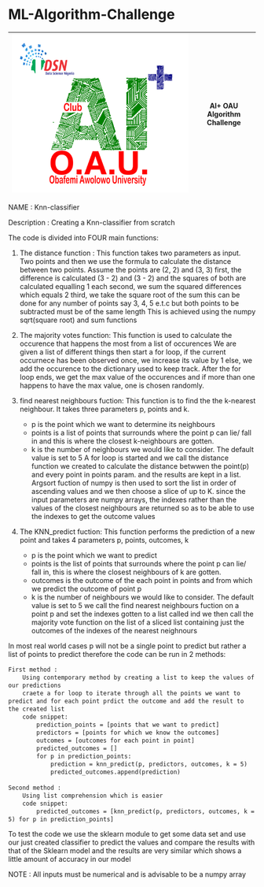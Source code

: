 # ML-Algorithm-Challenge

| ![community logo](oau.png) | AI+ OAU Algorithm Challenge |
| -------------------------- | --------------------------- |

NAME : Knn-classifier 

Description : Creating a Knn-classifier from scratch 

The code is divided into FOUR main functions:
1. The distance function :
    This function takes two parameters as input. Two points and then we use the formula to calculate the distance between two points.
	Assume the points are (2, 2) and (3, 3)
	first, the difference is calculated (3 - 2) and (3 - 2) and the squares of both are calculated equalling 1 each
	second, we sum the squared differences which equals 2 
	third, we take the square root of the sum
	this can be done for any number of points say 3, 4, 5 e.t.c but both points to be subtracted must be of the same length
	This is achieved using the numpy sqrt(square root)  and sum functions
	
2. The majority votes function:
	This function is used to calculate the occurence that happens the most from a list of occurences
	We are given a list of different things then start a for loop, if the current occurnece has been observed once, we increase its value by 1 else, we add the 
	occurence to the dictionary used to keep track.
	After the for loop ends, we get the max value of the occurences and if more than one happens to have the max value, one is chosen randomly.

3. find nearest neighbours fuction: 
	This function is to find the the k-nearest neighbour. It takes three parameters p, points and k.
	* p is the point which we want to determine its neighbours
	* points is a list of points that surrounds where the point p can lie/ fall in and this is where the closest k-neighbours are gotten. 
	* k is the number of neighbours we would like to consider. The default value is set to 5
	A for loop is started and we call the distance function we created to calculate the distance betwwen the point(p) and every point in points param. and the results 
	are kept in a list. Argsort fuction of numpy is then used to sort the list in order of ascending values and we then choose a slice of up to K.
	since the input parameters are numpy arrays, the indexes rather than the values of the closest neighbours are returned so as to be able to use the indexes to 
	get the outcome values
4. The KNN_predict fuction:
	This function performs the prediction of a new point and takes 4 parameters p, points, outcomes, k
	* p is the point which we want to predict
	* points is the list of points that surrounds where the point p can lie/ fall in, this is where the closest neighbours of k are gotten.
	* outcomes is the outcome of the each point in points and from which we predict the outcome of point p
	* k is the number of neighbours we would like to consider. The default value is set to 5
	we call the find nearest neighbours fuction on a point p and set the indexes gotten to a list called ind
	we then call the majority vote function on the list of a sliced list containing just the outcomes of the indexes of the nearest neighnours
	
In most real world cases p will not be a single point to predict but rather a list of points to predict therefore the code can be run in 2 methods:

	First method : 
		Using contemporary method by creating a list to keep the values of our predictions
		craete a for loop to iterate through all the points we want to predict and for each point prdict the outcome and add the result to the created list
		code snippet:
		    prediction_points = [points that we want to predict]
			predictors = [points for which we know the outcomes]
			outcomes = [outcomes for each point in point]
		    predicted_outcomes = []
			for p in prediction_points:
			    prediction = knn_predict(p, predictors, outcomes, k = 5)
				predicted_outcomes.append(prediction)
			
	Second method :
		Using list comprehension which is easier
		code snippet:
			predicted_outcomes = [knn_predict(p, predictors, outcomes, k = 5) for p in prediction_points]

To test the code we use the sklearn module to get some data set and use our just created classifier to predict the values and compare the results with that of the
Sklearn model and the results are very similar which shows a little amount of accuracy in our model

NOTE : All inputs must be numerical and is advisable to be a numpy array